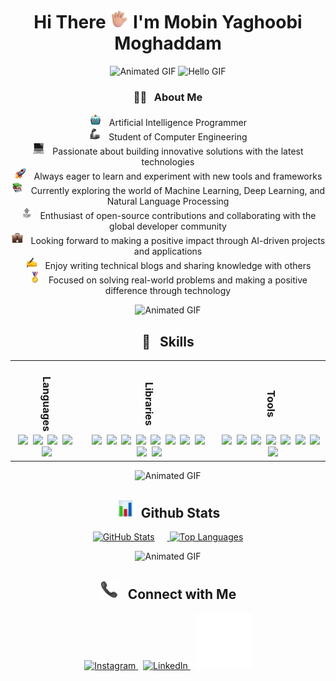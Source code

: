 <h1 align="center">Hi There <img src="https://github.com/mobinym/mobinym/blob/0304c0c47c2e502369f5b1e6cde47946664362e0/Hand%20with%20Fingers%20Splayed%20Medium-Light%20Skin%20Tone.png" alt="Waving Hand" width="30"/> I'm Mobin Yaghoobi Moghaddam</h1>

<p align="center">
  <img src="https://user-images.githubusercontent.com/74038190/212284100-561aa473-3905-4a80-b561-0d28506553ee.gif" alt="Animated GIF" />
  <img src="https://user-images.githubusercontent.com/74038190/212750147-854a394f-fee9-4080-9770-78a4b7ece53f.gif" alt="Hello GIF" width="500"/>
</p>


<h3 align="center">👨‍💻 &nbsp; About Me</h3>
<p align="center">
  <img src="https://github.com/mobinym/mobinym/blob/main/Robot%20(1).webp" width="20" alt="robot emoji" /> &nbsp; Artificial Intelligence Programmer <br>
  <img src="https://github.com/mobinym/mobinym/raw/main/Mechanical%20Arm.webp" width="20" alt="graduation cap emoji" /> &nbsp; Student of Computer Engineering <br>
  <img src="https://github.com/mobinym/mobinym/blob/main/Laptop.webp" width="20" alt="laptop emoji" /> &nbsp; Passionate about building innovative solutions with the latest technologies <br>
  <img src="https://github.com/mobinym/mobinym/blob/main/Rocket.webp" width="20" alt="gear emoji" /> &nbsp; Always eager to learn and experiment with new tools and frameworks <br>
  <img src="https://github.com/mobinym/mobinym/blob/main/Books.webp" width="20" alt="books emoji" /> &nbsp; Currently exploring the world of Machine Learning, Deep Learning, and Natural Language Processing <br>
  <img src="https://github.com/mobinym/mobinym/blob/main/Top%20Arrow.webp" width="20" alt="earth globe emoji" /> &nbsp; Enthusiast of open-source contributions and collaborating with the global developer community <br>
  <img src="https://github.com/mobinym/mobinym/blob/main/Briefcase.webp" width="20" alt="teacher emoji" /> &nbsp; Looking forward to making a positive impact through AI-driven projects and applications <br>
  <img src="https://github.com/mobinym/mobinym/blob/main/Writing%20Hand.webp" width="20" alt="pen emoji" /> &nbsp; Enjoy writing technical blogs and sharing knowledge with others <br>
  <img src="https://github.com/mobinym/mobinym/blob/main/Sports%20Medal.webp" width="20" alt="bullseye emoji" /> &nbsp; Focused on solving real-world problems and making a positive difference through technology
  
</p>
<p align="center">
  <img src="https://user-images.githubusercontent.com/74038190/212284100-561aa473-3905-4a80-b561-0d28506553ee.gif" alt="Animated GIF" />
</p>






<h2 align="center">🔧 &nbsp; Skills</h2>

<table align="center" width="80%">
  <tr>
    <td align="center" style="writing-mode: vertical-rl; text-align: center;">
      <h3>Languages</h3>
    </td>
    <td align="center" style="writing-mode: vertical-rl; text-align: center;">
      <h3>Libraries</h3>
    </td>
    <td align="center" style="writing-mode: vertical-rl; text-align: center;">
      <h3>Tools</h3>
    </td>
  </tr>
  <tr>
    <td align="center">
      <img src="https://img.shields.io/badge/-Python-333333?style=flat&logo=python" />&nbsp;
      <img src="https://img.shields.io/badge/MySQL-4479A1?logo=mysql&logoColor=fff" />&nbsp;
      <img src="https://img.shields.io/badge/Microsoft%20SQL%20Server-CC2927?style=flat&logo=microsoft%20sql%20server&logoColor=white" />&nbsp;
      <img src="https://img.shields.io/badge/Dart-%230175C2.svg?style=flat&logo=dart&logoColor=white" />&nbsp;
      <img src="https://img.shields.io/badge/Flutter-%2302569B.svg?style=flat&logo=flutter&logoColor=white" />
    </td>
    <td align="center">
      <img src="https://img.shields.io/badge/numpy-%23013243.svg?style=flat&logo=numpy&logoColor=white" />&nbsp;
      <img src="https://img.shields.io/badge/pandas-%23150458.svg?style=flat&logo=pandas&logoColor=white" />&nbsp;
      <img src="https://img.shields.io/badge/Plotly-%233F4F75.svg?style=flat&logo=plotly&logoColor=white" />&nbsp;
      <img src="https://img.shields.io/badge/PyTorch-%23EE4C2C.svg?style=flat&logo=PyTorch&logoColor=white" />&nbsp;
      <img src="https://img.shields.io/badge/scikit--learn-%23F7931E.svg?style=flat&logo=scikit-learn&logoColor=white" />&nbsp;
      <img src="https://img.shields.io/badge/SciPy-%230C55A5.svg?style=flat&logo=scipy&logoColor=white" />&nbsp;
      <img src="https://img.shields.io/badge/TensorFlow-%23FF6F00.svg?style=flat&logo=TensorFlow&logoColor=white" />&nbsp;
      <img src="https://img.shields.io/badge/Keras-%23D00000.svg?style=flat&logo=Keras&logoColor=white" />&nbsp;
      <img src="https://img.shields.io/badge/opencv-%23white.svg?style=flat&logo=opencv&logoColor=white" />&nbsp;
      <img src="https://img.shields.io/badge/Matplotlib-%23ffffff.svg?style=flat&logo=Matplotlib&logoColor=black" />
    </td>
    <td align="center">
      <img src="https://img.shields.io/badge/Anaconda-44A833?style=flat&logo=anaconda&logoColor=fff" />&nbsp;
      <img src="https://img.shields.io/badge/jupyter-%23FA0F00.svg?style=flat&logo=jupyter&logoColor=white" />&nbsp;
      <img src="https://img.shields.io/badge/Visual%20Studio%20Code-0078d7.svg?style=flat&logo=visual-studio-code&logoColor=white" />&nbsp;
      <img src="https://img.shields.io/badge/Visual%20Studio-5C2D91.svg?style=flat&logo=visual-studio&logoColor=white" />&nbsp;
      <img src="https://img.shields.io/badge/Trello-%23026AA7.svg?style=flat&logo=Trello&logoColor=white" />&nbsp;
      <img src="https://img.shields.io/badge/git-%23F05033.svg?style=flat&logo=git&logoColor=white" />&nbsp;
      <img src="https://img.shields.io/badge/MongoDB-%234ea94b.svg?logo=mongodb&logoColor=white" />&nbsp;
      <img src="https://img.shields.io/badge/Flutter-%2302569B.svg?style=flat&logo=flutter&logoColor=white" />
    </td>
  </tr>
</table>

<p align="center">
  <img src="https://user-images.githubusercontent.com/74038190/212284100-561aa473-3905-4a80-b561-0d28506553ee.gif" alt="Animated GIF" />
</p>


<h2 align="center"> <img src="https://github.com/mobinym/mobinym/blob/main/Bar%20Chart.webp" width="30" alt="Check Mark Emoji" /> &nbsp;Github Stats</h2>

<p align="center">
  <a href="https://github.com/mobinym">
    <img src="https://github-readme-stats.vercel.app/api?username=mobinym&show_icons=true&theme=tokyonight" alt="GitHub Stats" style="margin-right: 20px;" />
    <img src="https://github-readme-stats.vercel.app/api/top-langs/?username=mobinym&theme=tokyonight&layout=compact" alt="Top Languages" />
  </a>
</p>

<p align="center">
  <img src="https://user-images.githubusercontent.com/74038190/212284100-561aa473-3905-4a80-b561-0d28506553ee.gif" alt="Animated GIF" />
</p>

<h2 align="center"> <img src="https://github.com/mobinym/mobinym/blob/main/Telephone%20Receiver.webp" width="30" alt="Check Mark Emoji" /> &nbsp; Connect with Me </h2>


<p align="center">
  <a href="https://www.instagram.com/mobin._.ym/" target="_blank" rel="noreferrer">
    <img src="https://user-images.githubusercontent.com/74038190/235294013-a33e5c43-a01c-43f6-b44d-a406d8b4ab75.gif" alt="Instagram" width="80" />
  </a>
  &nbsp;
  <a href="https://www.linkedin.com/in/mobin-yaghoobi-moghaddam/" target="_blank" rel="noreferrer">
    <img src="https://user-images.githubusercontent.com/74038190/235294012-0a55e343-37ad-4b0f-924f-c8431d9d2483.gif" alt="LinkedIn" width="80" />
  </a>
  &nbsp;
  <a href="https://t.me/MOBIN_YM" target="_blank" rel="noreferrer">
    <img src="https://github.com/mobinym/mobinym/blob/295b749fb3cbe4b854b72fec8a87604167bb8db6/Telegram%20(1).gif" alt="Telegram" width="90" />
  </a>
</p>
